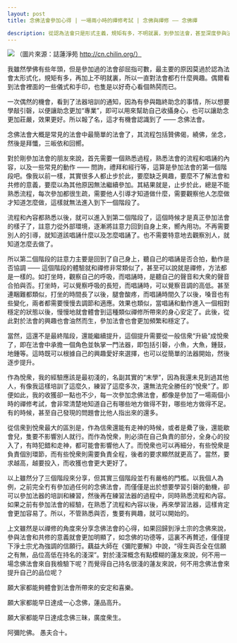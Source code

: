```yaml
---
layout: post
title: 念佛法會參加心得 | 一場兩小時的禪修考試 | 念佛與禪修 —— 念佛禪

description: 從認為法會只是形式主義，規矩有多，不明就裏，到參加法會，甚至深度參與法會，這中間的轉變有何心得和體會？
---
```


![](../images/2023-04-09-10-59-41.png)
（圖片來源：誌蓮淨苑 http://cn.chilin.org/）

我雖然學佛有些年頭，但是參加過的法會卻屈指可數，最主要的原因莫過於認為法會太形式化，規矩有多，再加上不明就裏，所以一直對法會都冇什麼興趣。偶爾看到法會裡面的一些儀式和手印，也隻是以好奇心看個熱鬨而已。

一次偶然的機會，看到了法器培訓的通知，因為有參與臨終助念的事情，所以想要學敲引磬，以便讓助念更加“專業”，即可以用來幫助自己收攝身心，也可以讓助念更加莊嚴，效果更好。所以報了名，這才有機會認識到了 —— 念佛法會。

念佛法會大概是常見的法會中最簡單的法會了，其流程包括贊佛偈，繞佛，坐念，然後是拜懺，三皈依和回嚮。

對於剛參加法會的朋友來說，首先需要一個熟悉過程，熟悉法會的流程和唱誦的內容，以及一些常見的動作 —— 問詢，禮拜和經行等，這算是參加法會的第一個階段吧。像我以前一樣，其實很多人都止步於此，要麼缺乏興趣，要麼不了解法會和共修的意義，要麼以為其他原因無法繼續參加。其結果就是，止步於此，總是不能熟悉流程，每次參加都很生疏，需要他人引導才知道做什麼，需要觀察他人怎麼做才知道怎麼做，這樣就無法進入到下一個階段了。

流程和內容都熟悉以後，就可以進入到第二個階段了，這個時候才是真正參加法會的樣子了，註意力從外部環境，逐漸將註意力回到自身上來，嚮內用功。不再需要別人的引導，就知道該唱誦什麼以及怎麼唱誦了。也不需要特意地去觀察別人，就知道怎麼去做了。

所以第二個階段的註意力主要是回到了自己身上，聽自己的唱誦是否合拍，動作是否協調 —— 這個階段的體驗就和禪修非常類似了，甚至可以說就是禪修，方法都是一樣的。如打坐時，觀察自己的呼吸，而唱誦時，是聽自己的聲音和大衆的聲音合拍與否。打坐時，可以覺察呼吸的長短，而唱誦時，可以覺察音調的高低。甚至連睏難都類似，打坐的時間長了以後，腿會酸疼，而唱誦時間久了以後，嗓音也有些變化，兩者都需要慢慢去調節和適應。效果也類似，當唱誦和動作進入一個相對穩定的狀態以後，慢慢地就會體會到這種類似禪修所帶來的身心安定了。此後，從此對於法會的興趣也會油然而生，參加法會也會更加頻繁和穩定了。

當然，這還不是最終階段，還能繼續提升，這個提升需要從一般信衆“升級”成悅衆了，即在法會中承擔一個角色並執掌一門法器，即包括引磬，小魚，大魚，鍾鼓，地鍾等。這時既可以根據自己的興趣愛好來選擇，也可以從簡單的法器開始，然後逐步提升。

作為悅衆，我的經驗應該是最初淺的，名副其實的“末學”，因為我還未見到過其他人，有像我這樣培訓了這麼久，練習了這麼多次，還無法完全勝任的“悅衆”了。即便如此，我的收獲卻一點也不少，每一次參加念佛法會，都像是參加了一場兩個小時的禪修考試，會非常清楚地知道自己有哪些地方做得不對，哪些地方做得不足。有的時候，甚至自己發現的問題會比他人指出來的還多。

從信衆到悅衆最大的區別是，作為信衆還能有走神的時候，或者是纍了後，還能歇會兒，隻要不影響別人就行。而作為悅衆，則必須在自己負責的部分，全身心的投入了，有時犯錯和走神，都可能會影響他人了。而悅衆也可以再細分，有些悅衆是負責個別環節，而有些悅衆則需要負責全程，後者的要求顯然就更高了。當然，要求越高，越要投入，而收獲也會更大更好了。

以上雖然分了三個階段來分享，但其實三個階段並冇有嚴格的門檻。以我個人為例，之前完全冇有參加過任何的念佛法會，而僅僅是出於想要學習引磬的動機，卻可以參加法器的培訓和練習，然後再在練習法器的過程中，同時熟悉流程和內容。如果之前有參加法會的經驗，在熟悉了流程和內容以後，再來學習法器，這樣肯定會更加容易了。所以，不管熟悉與否，隻要有興趣，就可以開始的。

上文雖然是以禪修的角度來分享念佛法會的心得，如果回歸到淨土宗的念佛來說，參與法會和共修的意義就會更加明顯了，如念佛的功德等，這裏不再贅述，僅僅提下淨土宗尤為強調的信願行。藕益大師在《彌陀要解》中說，“得生與否全在信願之有無，品位高低在持名的淺深”。對於淺深概念有點模糊的蓮友來說，何不用一場念佛法會來自我檢驗下呢？而覺得自己持名很淺的蓮友來說，何不用念佛法會來提升自己的品位呢？

願大家都能夠體會到法會所帶來的安定和喜樂。

願大家都能早日達成一心念佛，蓮品高升。

願大家都能早日達成念佛三昧，廣度衆生。

阿彌陀佛。
愚夫合十。

